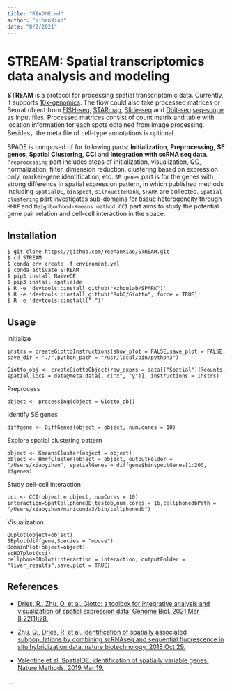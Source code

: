```yaml
---
title: "README.md"
author: "YihanXiao"
date: "8/2/2021"
---
```



# **STREAM**: **S**patial **t**ranscriptomics data **a**nalysis and **m**odeling

**STREAM** is a protocol for processing spatial transcriptomic data. Currently, it supports
[10x-genomics](https://www.10xgenomics.com/products/spatial-gene-expression). The flow could also take processed matrices or Seurat object from
[FISH-seq](https://www.nature.com/articles/s41586-019-1049-y#Sec1), [STARmap](https://science.sciencemag.org/content/361/6400/eaat5691), [Slide-seq](https://science.sciencemag.org/content/363/6434/1463) and [Dbit-seq](https://www.cell.com/cell/pdf/S0092-8674(20)31390-8.pdf) [seq-scope](https://www.sciencedirect.com/science/article/pii/S0092867421006279?via%3Dihub) as input files. Processed matrices consist of count matrix and table with location information for each spots obtained from image processing. Besides，the meta file of cell-type annotations is optional.

SPADE is composed of for following parts: **Initialization**, **Preprocessing**, **SE genes**, **Spatial Clustering**,  **CCI** and **Integration with scRNA seq data**. `Preprocessing` part includes steps of initialization, visualization, QC, normalization, filter, dimension reduction, clustering based on expression only, marker-gene identification, etc. `SE genes` part is for the genes with strong difference in spatial expression pattern, in which published methods including `SpatialDE`, `binspect`, `silhouetteRank`, `SPARK` are collected. `Spatial clustering` part investigates sub-domains for tissue heterogeneity through `HMRF` and `Neighborhood-Kmeans method`. `CCI` part aims to study the potential gene pair relation and cell-cell interaction in the space.

## Installation


```{bash}
$ git clone https://github.com/YeehanXiao/STREAM.git
$ cd STREAM
$ conda env create -f enviroment.yml
$ conda activate STREAM
$ pip3 install NaiveDE
$ pip3 install spatialde
$ R -e 'devtools::install_github("xzhoulab/SPARK")'
$ R -e 'devtools::install_github("RubD/Giotto", force = TRUE)'
$ R -e 'devtools::install(".")'
```

## Usage

Initialize

``` {r1}
instrs = createGiottoInstructions(show_plot = FALSE,save_plot = FALSE, save_dir = "./",python_path = "/usr/local/bin/python3")

Giotto_obj <- createGiottoObject(raw_exprs = data[["Spatial"]]@counts, spatial_locs = data@meta.data[, c("x", "y")], instructions = instrs)
```

Preprocess

```{r2}
object <- processing(object = Giotto_obj)
```

Identify SE genes

```{r3}
diffgene <- DiffGenes(object = object, num.cores = 10)
```
Explore spatial clustering pattern

```{r4}
object <- KmeansCluster(object = object)
object <- HmrfCluster(object = object, outputFolder = "/Users/xiaoyihan", spatialGenes = diffgene$binspectGenes[1:200, ]$genes)
```
Study cell-cell interaction

```{r5}
cci <- CCI(object = object, numCores = 10)
interaction=SpatCellphoneDB(testob,num.cores = 16,cellphonedbPath = "/Users/xiaoyihan/miniconda3/bin/cellphonedb")
```

Visualization

```{r6}
QCplot(object=object)
SEplot(diffgene,Species = "mouse")
DomainPlot(object=object)
scHOTplot(cci)
cellphoneDBplot(interaction = interaction, outputFolder = "liver_results",save.plot = TRUE)
```

## References

  - [Dries, R., Zhu, Q. et al. Giotto: a toolbox for integrative analysis and visualization of spatial expression data. Genome Biol. 2021 Mar 8;22(1):78.](https://genomebiology.biomedcentral.com/articles/10.1186/s13059-021-02286-2)
  
  - [Zhu, Q., Dries, R. et al. Identification of spatially associated subpopulations by combining scRNAseq and sequential fluorescence in situ hybridization data. nature biotechnology. 2018 Oct 29.](https://www.nature.com/articles/nbt.4260)
  
  - [Valentine et al. SpatialDE: identification of spatially variable genes. Nature Methods. 2019 Mar 19.](https://www.nature.com/articles/nmeth.4636)
  
  ...
  
  
  
